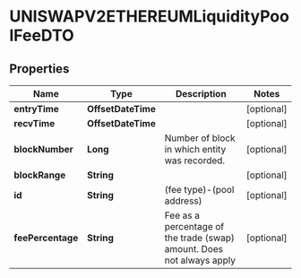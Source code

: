 

# UNISWAPV2ETHEREUMLiquidityPoolFeeDTO



## Properties

| Name | Type | Description | Notes |
|------------ | ------------- | ------------- | -------------|
|**entryTime** | **OffsetDateTime** |  |  [optional] |
|**recvTime** | **OffsetDateTime** |  |  [optional] |
|**blockNumber** | **Long** | Number of block in which entity was recorded. |  [optional] |
|**blockRange** | **String** |  |  [optional] |
|**id** | **String** | (fee type)-(pool address) |  [optional] |
|**feePercentage** | **String** | Fee as a percentage of the trade (swap) amount. Does not always apply |  [optional] |




